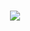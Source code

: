 <h1 align="center">
  <a href="https://git.io/typing-svg">
    <img src="https://readme-typing-svg.herokuapp.com/?lines=Hello,+👋;Welcome+To+My+Profile;&center=true&size=30">
  </a>
</h1>
